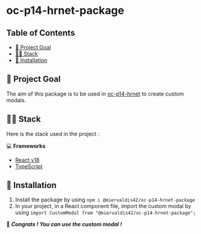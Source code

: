 # oc-p14-hrnet-package

## Table of Contents

- [🎯 Project Goal](#-project-goal)
- [🧑‍💻 Stack](#-stack)
- [🚀 Installation](#-installation)

## 🎯 Project Goal

The aim of this package is to be used in [oc-p14-hrnet](https://github.com/miervaldis42/oc-p14-hrnet) to create custom modals.

## 🧑‍💻 Stack

Here is the stack used in the project :

💻 **Frameworks**

- [React v18](https://react.dev/)
- [TypeScript](https://www.typescriptlang.org/)

## 🚀 Installation

1. Install the package by using `npm i @miervaldis42/oc-p14-hrnet-package`
2. In your project, in a React component file, import the custom modal by using `import CustomModal from "@miervaldis42/oc-p14-hrnet-package";`

🎉 **_Congrats ! You can use the custom modal !_**
